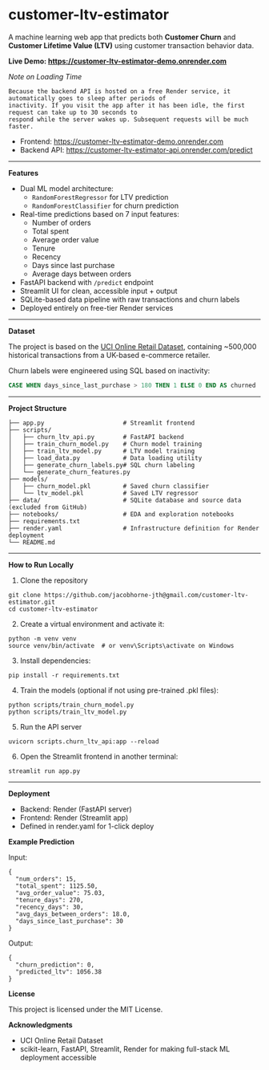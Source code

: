 # customer-ltv-estimator
A machine learning web app that predicts both **Customer Churn** and **Customer Lifetime Value (LTV)** using customer transaction behavior data.

**Live Demo: https://customer-ltv-estimator-demo.onrender.com**

_Note on Loading Time_
```text
Because the backend API is hosted on a free Render service, it automatically goes to sleep after periods of
inactivity. If you visit the app after it has been idle, the first request can take up to 30 seconds to
respond while the server wakes up. Subsequent requests will be much faster.
```

- Frontend: https://customer-ltv-estimator-demo.onrender.com
- Backend API: https://customer-ltv-estimator-api.onrender.com/predict

---

**Features**
- Dual ML model architecture:
  - `RandomForestRegressor` for LTV prediction
  - `RandomForestClassifier` for churn prediction
- Real-time predictions based on 7 input features:
  - Number of orders
  - Total spent
  - Average order value
  - Tenure
  - Recency
  - Days since last purchase
  - Average days between orders
- FastAPI backend with `/predict` endpoint
- Streamlit UI for clean, accessible input + output
- SQLite-based data pipeline with raw transactions and churn labels
- Deployed entirely on free-tier Render services

---

**Dataset**

The project is based on the [UCI Online Retail Dataset](https://archive.ics.uci.edu/ml/datasets/online+retail), containing ~500,000 historical transactions from a UK-based e-commerce retailer.

Churn labels were engineered using SQL based on inactivity:
```sql
CASE WHEN days_since_last_purchase > 180 THEN 1 ELSE 0 END AS churned
```
---

**Project Structure**
```text
├── app.py                      # Streamlit frontend
├── scripts/
│   ├── churn_ltv_api.py        # FastAPI backend
│   ├── train_churn_model.py    # Churn model training
│   ├── train_ltv_model.py      # LTV model training
│   ├── load_data.py            # Data loading utility
│   ├── generate_churn_labels.py# SQL churn labeling
│   └── generate_churn_features.py
├── models/
│   ├── churn_model.pkl         # Saved churn classifier
│   └── ltv_model.pkl           # Saved LTV regressor
├── data/                       # SQLite database and source data (excluded from GitHub)
├── notebooks/                  # EDA and exploration notebooks
├── requirements.txt
├── render.yaml                 # Infrastructure definition for Render deployment
└── README.md
```

---

**How to Run Locally**

1. Clone the repository

```text
git clone https://github.com/jacobhorne-jth@gmail.com/customer-ltv-estimator.git
cd customer-ltv-estimator
```
2. Create a virtual environment and activate it:
```text
python -m venv venv
source venv/bin/activate  # or venv\Scripts\activate on Windows
```
3. Install dependencies:
```text
pip install -r requirements.txt
```
4. Train the models (optional if not using pre-trained .pkl files):
```text
python scripts/train_churn_model.py
python scripts/train_ltv_model.py
```
5. Run the API server
```text
uvicorn scripts.churn_ltv_api:app --reload
```
6. Open the Streamlit frontend in another terminal:
```text
streamlit run app.py
```

---

**Deployment**
- Backend: Render (FastAPI server)
- Frontend: Render (Streamlit app)
- Defined in render.yaml for 1-click deploy

**Example Prediction**

Input:
```text
{
  "num_orders": 15,
  "total_spent": 1125.50,
  "avg_order_value": 75.03,
  "tenure_days": 270,
  "recency_days": 30,
  "avg_days_between_orders": 18.0,
  "days_since_last_purchase": 30
}
```
Output:
```text
{
  "churn_prediction": 0,
  "predicted_ltv": 1056.38
}
```


**License**

This project is licensed under the MIT License.

**Acknowledgments**
- UCI Online Retail Dataset
- scikit-learn, FastAPI, Streamlit, Render for making full-stack ML deployment accessible
